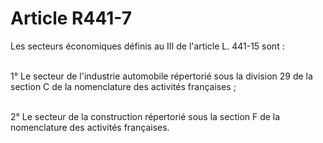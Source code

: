 # Article R441-7

<p>Les secteurs économiques définis au III de l'article L. 441-15 sont :<br/><br/>

1° Le secteur de l'industrie automobile répertorié sous la division 29 de la section C de la nomenclature des activités françaises ;<br/><br/>

2° Le secteur de la construction répertorié sous la section F de la nomenclature des activités françaises.</p>